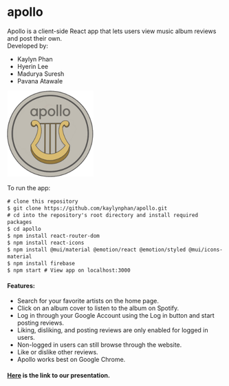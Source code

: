 <h1>apollo</h1>

Apollo is a client-side React app that lets users view music album reviews and post their own.
<br/>
Developed by:
<ul>
  <li>Kaylyn Phan</li>
  <li>Hyerin Lee</li>
  <li>Madurya Suresh</li>
  <li>Pavana Atawale</li>
</ul>
<img src="./public/logo.png" alt="logo" width="200" />


To run the app:

```[bash]
# clone this repository
$ git clone https://github.com/kaylynphan/apollo.git
# cd into the repository's root directory and install required packages
$ cd apollo
$ npm install react-router-dom
$ npm install react-icons
$ npm install @mui/material @emotion/react @emotion/styled @mui/icons-material
$ npm install firebase
$ npm start # View app on localhost:3000
```

<h4>Features:</h4>
<ul>
  
<li>Search for your favorite artists on the home page.</li>
<li>Click on an album cover to listen to the album on Spotify.</li>
<li>Log in through your Google Account using the Log in button and start posting reviews.</li>
<li>Liking, disliking, and posting reviews are only enabled for logged in users.</li>
<li>Non-logged in users can still browse through the website.</li>
<li>Like or dislike other reviews.</li>
<li>Apollo works best on Google Chrome.</li>
  
</ul>
<h4><a href="https://docs.google.com/presentation/d/1E9e-s0ZPjXZqYnwp0iGzFRysuPv_kRMmLahkLUeIxfk/edit?usp=sharing" target="_blank">Here</a> is the link to our presentation. </h4>
